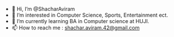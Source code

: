 - 👋 Hi, I’m @ShacharAviram
- 👀 I’m interested in Computer Science, Sports, Entertainment ect.
- 🌱 I’m currently learning BA in Computer science at HUJI.
- 📫 How to reach me : shachar.aviram.42@gmail.com

<!---
ShacharAviram/ShacharAviram is a ✨ special ✨ repository because its `README.md` (this file) appears on your GitHub profile.
You can click the Preview link to take a look at your changes.
--->
